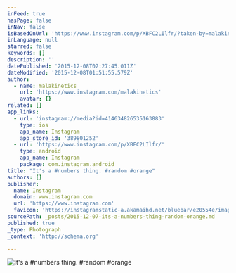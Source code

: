 ```yaml
---
inFeed: true
hasPage: false
inNav: false
isBasedOnUrl: 'https://www.instagram.com/p/XBFC2LIlfr/?taken-by=malakinetics'
inLanguage: null
starred: false
keywords: []
description: ''
datePublished: '2015-12-08T02:27:45.011Z'
dateModified: '2015-12-08T01:51:55.579Z'
author:
  - name: malakinetics
    url: 'https://www.instagram.com/malakinetics'
    avatar: {}
related: []
app_links:
  - url: 'instagram://media?id=414634826535163883'
    type: ios
    app_name: Instagram
    app_store_id: '389801252'
  - url: 'https://www.instagram.com/p/XBFC2LIlfr/'
    type: android
    app_name: Instagram
    package: com.instagram.android
title: "It's a #numbers thing. #random #orange"
authors: []
publisher:
  name: Instagram
  domain: www.instagram.com
  url: 'https://www.instagram.com'
  favicon: 'https://instagramstatic-a.akamaihd.net/bluebar/e20554e/images/ico/favicon.ico'
sourcePath: _posts/2015-12-07-its-a-numbers-thing-random-orange.md
published: true
_type: Photograph
_context: 'http://schema.org'

---
```

![It's a #numbers thing. #random #orange](https://s3-us-west-2.amazonaws.com/the-grid-img/p/3db6f149e7fc164a7cd57fde6fda4e411f0e11ef.jpg)